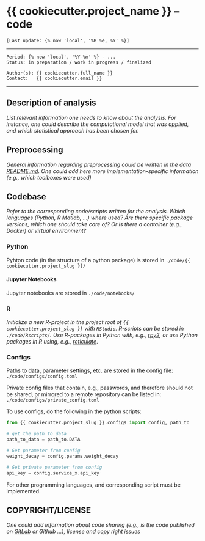 # {{ cookiecutter.project_name }} – **code**

`[Last update: {% now 'local', '%B %e, %Y' %}]`

***
    Period: {% now 'local', '%Y-%m' %} - ...
    Status: in preparation / work in progress / finalized

    Author(s): {{ cookiecutter.full_name }}
    Contact:   {{ cookiecutter.email }}

***

## Description of analysis

*List relevant information one needs to know about the analysis. For instance, one could describe the computational model that was applied, and which statistical approach has been chosen for.*

## Preprocessing

*General information regarding preprocessing could be written in the data [README.md](../data/README.md). One could add here more implementation-specific information (e.g., which toolboxes were used)*

## Codebase

*Refer to the corresponding code/scripts written for the analysis. Which languages (Python, R Matlab, ...) where used? Are there specific package versions, which one should take care of? Or is there a container (e.g., Docker) or virtual environment?*

### Python
Pyhton code (in the structure of a python package) is stored in `./code/{{ cookiecutter.project_slug }}/`

#### Jupyter Notebooks
Jupyter notebooks are stored in `./code/notebooks/`

### R
*Initialize a new R-project in the project root of `{{ cookiecutter.project_slug }}` with `RStudio`. R-scripts can be stored in `./code/Rscripts/`.
Use R-packages in Python with, e.g., [rpy2](https://rpy2.github.io/), or use Python packages in R using, e.g., [reticulate](https://rstudio.github.io/reticulate/)*.

### Configs

Paths to data, parameter settings, etc. are stored in the config file: `./code/configs/config.toml`

Private config files that contain, e.g., passwords, and therefore should not be shared,
or mirrored to a remote repository can be listed in: `./code/configs/private_config.toml`

To use configs, do the following in the python scripts:

```python
from {{ cookiecutter.project_slug }}.configs import config, path_to

# get the path to data
path_to_data = path_to.DATA

# Get parameter from config
weight_decay = config.params.weight_decay

# Get private parameter from config
api_key = config.service_x.api_key
```

For other programming languages, and corresponding script must be implemented.

## COPYRIGHT/LICENSE

*One could add information about code sharing (e.g., is the code published on [GitLab](https://gitlab.gwdg.de/users/sign_in) or Github ...), license and copy right issues*
